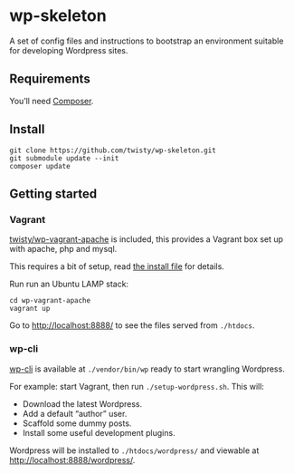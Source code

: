 # wp-skeleton

A set of config files and instructions to bootstrap an environment suitable for developing Wordpress sites.

## Requirements

You’ll need [Composer](http://getcomposer.org/).

## Install

    git clone https://github.com/twisty/wp-skeleton.git  
    git submodule update --init  
    composer update

## Getting started

### Vagrant

[twisty/wp-vagrant-apache](https://github.com/twisty/wp-vagrant-apache) is included, this provides a Vagrant box set up with apache, php and mysql.

This requires a bit of setup, read [the install file](https://github.com/twisty/wp-vagrant-apache/blob/master/INSTALL.md) for details.

Run run an Ubuntu LAMP stack:

    cd wp-vagrant-apache  
    vagrant up

Go to [http://localhost:8888/](http://localhost:8888/) to see the files served from `./htdocs`.

### wp-cli

[wp-cli](http://wp-cli.org/) is available at `./vendor/bin/wp` ready to start wrangling Wordpress.  

For example: start Vagrant, then run `./setup-wordpress.sh`. This will:

* Download the latest Wordpress.
* Add a default “author” user.
* Scaffold some dummy posts.
* Install some useful development plugins.

Wordpress will be installed to `./htdocs/wordpress/` and viewable at [http://localhost:8888/wordpress/](http://localhost:8888/wordpress/).
